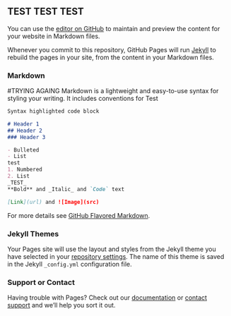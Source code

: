 ## TEST TEST TEST
You can use the [editor on GitHub](https://github.com/mcgrawja1/mcgrawja1.github.io/edit/master/index.md) to maintain and preview the content for your website in Markdown files.

Whenever you commit to this repository, GitHub Pages will run [Jekyll](https://jekyllrb.com/) to rebuild the pages in your site, from the content in your Markdown files.

### Markdown
#TRYING AGAING
Markdown is a lightweight and easy-to-use syntax for styling your writing. It includes conventions for
Test
```markdown
Syntax highlighted code block

# Header 1
## Header 2
### Header 3

- Bulleted
- List
test
1. Numbered
2. List
_TEST_
**Bold** and _Italic_ and `Code` text

[Link](url) and ![Image](src)
```

For more details see [GitHub Flavored Markdown](https://guides.github.com/features/mastering-markdown/).

### Jekyll Themes

Your Pages site will use the layout and styles from the Jekyll theme you have selected in your [repository settings](https://github.com/mcgrawja1/mcgrawja1.github.io/settings). The name of this theme is saved in the Jekyll `_config.yml` configuration file.

### Support or Contact

Having trouble with Pages? Check out our [documentation](https://help.github.com/categories/github-pages-basics/) or [contact support](https://github.com/contact) and we’ll help you sort it out.
